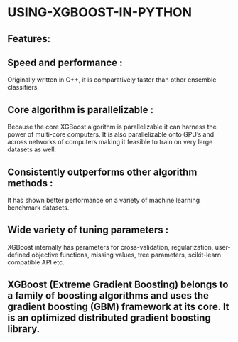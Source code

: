 # USING-XGBOOST-IN-PYTHON

## Features:

## Speed and performance :
Originally written in C++, it is comparatively faster than other ensemble classifiers.

## Core algorithm is parallelizable : 
Because the core XGBoost algorithm is parallelizable it can harness the power of multi-core computers. It is also parallelizable onto GPU’s and across networks of computers making it feasible to train on very large datasets as well.

## Consistently outperforms other algorithm methods : 
It has shown better performance on a variety of machine learning benchmark datasets.

## Wide variety of tuning parameters : 
XGBoost internally has parameters for cross-validation, regularization, user-defined objective functions, missing values, tree parameters, scikit-learn compatible API etc.

## XGBoost (Extreme Gradient Boosting) belongs to a family of boosting algorithms and uses the gradient boosting (GBM) framework at its core. It is an optimized distributed gradient boosting library.
